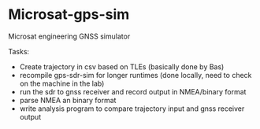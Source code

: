 # Microsat-gps-sim
Microsat engineering GNSS simulator


Tasks:
- Create trajectory in csv based on TLEs (basically done by Bas)
- recompile gps-sdr-sim for longer runtimes (done locally, need to check on the machine in the lab)
- run the sdr to gnss receiver and record output in NMEA/binary format
- parse NMEA an binary format
- write analysis program to compare trajectory input and gnss receiver output
